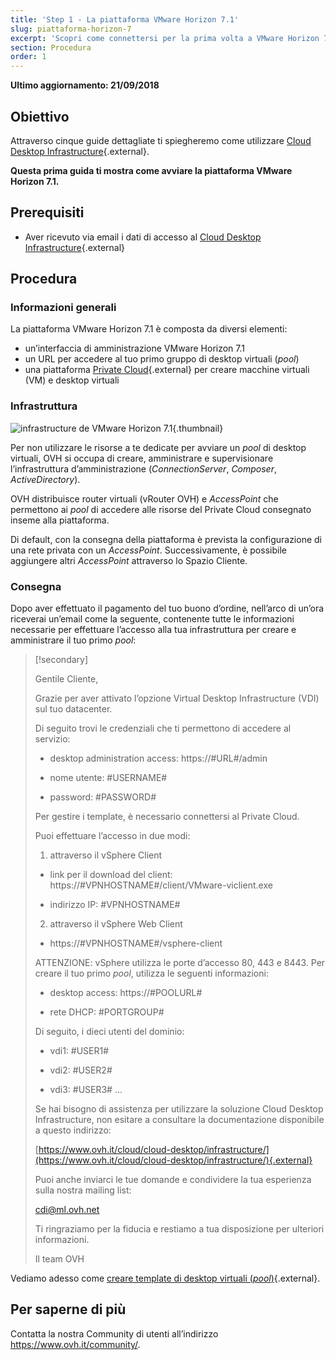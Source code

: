 ```yaml
---
title: 'Step 1 - La piattaforma VMware Horizon 7.1'
slug: piattaforma-horizon-7
excerpt: 'Scopri come connettersi per la prima volta a VMware Horizon 7.1'
section: Procedura
order: 1
---
```


**Ultimo aggiornamento: 21/09/2018**

## Obiettivo

Attraverso cinque guide dettagliate ti spiegheremo come utilizzare [Cloud Desktop Infrastructure](https://www.ovh.it/cloud/cloud-desktop/infrastructure/){.external}.

**Questa prima guida ti mostra come avviare la piattaforma VMware Horizon 7.1.**

## Prerequisiti

- Aver ricevuto via email i dati di accesso al [Cloud Desktop Infrastructure](https://www.ovh.it/cloud/cloud-desktop/infrastructure/){.external}

## Procedura

### Informazioni generali

La piattaforma VMware Horizon 7.1 è composta da diversi elementi:

- un’interfaccia di amministrazione VMware Horizon 7.1
- un URL per accedere al tuo primo gruppo di desktop virtuali (<i>pool</i>)
- una piattaforma [Private Cloud](https://www.ovh.it/private-cloud/){.external} per creare macchine virtuali (VM) e desktop virtuali


### Infrastruttura

![infrastructure de VMware Horizon 7.1](images/1200.png){.thumbnail}

Per non utilizzare le risorse a te dedicate per avviare un <i>pool</i> di desktop virtuali, OVH si occupa di creare, amministrare e supervisionare l’infrastruttura d’amministrazione (*ConnectionServer*, *Composer*, *ActiveDirectory*).

OVH distribuisce router virtuali (vRouter OVH) e *AccessPoint* che permettono ai <i>pool</i> di accedere alle risorse del Private Cloud consegnato inseme alla piattaforma.

Di default, con la consegna della piattaforma è prevista la configurazione di una rete privata con un *AccessPoint*. Successivamente, è possibile aggiungere altri <i>AccessPoint</i> attraverso lo Spazio Cliente.


### Consegna

Dopo aver effettuato il pagamento del tuo buono d’ordine, nell’arco di un’ora riceverai un’email come la seguente, contenente tutte le informazioni necessarie per effettuare l’accesso alla tua infrastruttura per creare e amministrare il tuo primo <i>pool</i>:  

> [!secondary]
>
> Gentile Cliente,
>
> Grazie per aver attivato l’opzione Virtual Desktop Infrastructure (VDI) sul tuo datacenter.
>
> 
>Di seguito trovi le credenziali che ti permettono di accedere al servizio:
>
> 
> * desktop administration access: https://#URL#/admin
> 
> * nome utente: #USERNAME#
> 
> * password: \#PASSWORD#
> 
> 
> Per gestire i template, è necessario connettersi al Private Cloud.
>
> Puoi effettuare l’accesso in due modi:
> 
>  1. attraverso il vSphere Client
> 
>   * link per il download del client: https://#VPNHOSTNAME#/client/VMware-viclient.exe
> 
>   * indirizzo IP: #VPNHOSTNAME#
>
> 
>  2. attraverso il vSphere Web Client
> 
>   *  https://#VPNHOSTNAME#/vsphere-client
>
> ATTENZIONE: vSphere utilizza le porte d’accesso 80, 443 e 8443. Per creare il tuo primo <i>pool</i>, utilizza le seguenti informazioni:
>
> 
> * desktop access: https://#POOLURL#
> 
> * rete DHCP: #PORTGROUP#
>
> 
> Di seguito, i dieci utenti del dominio:
> 
> * vdi1: #USER1#
> 
> * vdi2: #USER2#
> 
> * vdi3: #USER3#
> ...
>
> 
> Se hai bisogno di assistenza per utilizzare la soluzione Cloud Desktop Infrastructure, non esitare a consultare la documentazione disponibile a questo indirizzo:
> 
>  
>[https://www.ovh.it/cloud/cloud-desktop/infrastructure/](https://www.ovh.it/cloud/cloud-desktop/infrastructure/){.external}
>
> 
> Puoi anche inviarci le tue domande e condividere la tua esperienza sulla nostra mailing list:
>
> 
> cdi@ml.ovh.net
> 
>  
> Ti ringraziamo per la fiducia e restiamo a tua disposizione per ulteriori informazioni.
> 
> Il team OVH
> 


Vediamo adesso come [creare template di desktop virtuali (_pool_)](https://docs.ovh.com/it/cloud-desktop-infrastructure/creare-template-pool/){.external}.


## Per saperne di più

Contatta la nostra Community di utenti all’indirizzo <https://www.ovh.it/community/>.